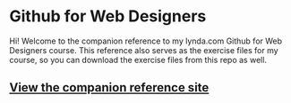 Github for Web Designers
========================

Hi! Welcome to the companion reference to my lynda.com Github for Web Designers course. This reference also serves as the exercise files for my course, so you can download the exercise files from this repo as well.


## [View the companion reference site](https://github.com/loony81/github_for_web_designers)
